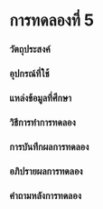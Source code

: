 # การทดลองที่ 5
### วัตถุประสงค์


### อุปกรณ์ที่ใช้

### แหล่งข้อมูลที่ศึกษา


### วิธีการทำการทดลอง
  

### การบันทึกผลการทดลอง

### อภิปรายผลการทดลอง

### คำถามหลังการทดลอง
